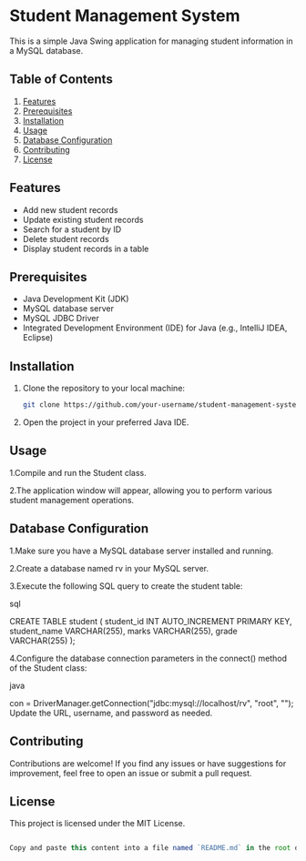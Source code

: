 # Student Management System

This is a simple Java Swing application for managing student information in a MySQL database.

## Table of Contents
1. [Features](#features)
2. [Prerequisites](#prerequisites)
3. [Installation](#installation)
4. [Usage](#usage)
5. [Database Configuration](#database-configuration)
6. [Contributing](#contributing)
7. [License](#license)

## Features
- Add new student records
- Update existing student records
- Search for a student by ID
- Delete student records
- Display student records in a table

## Prerequisites
- Java Development Kit (JDK)
- MySQL database server
- MySQL JDBC Driver
- Integrated Development Environment (IDE) for Java (e.g., IntelliJ IDEA, Eclipse)

## Installation
1. Clone the repository to your local machine:

   ```bash
   git clone https://github.com/your-username/student-management-system.git
1. Open the project in your preferred Java IDE.
## Usage
1.Compile and run the Student class.

2.The application window will appear, allowing you to perform various student management operations.

## Database Configuration
1.Make sure you have a MySQL database server installed and running.

2.Create a database named rv in your MySQL server.

3.Execute the following SQL query to create the student table:

  sql

CREATE TABLE student (
    student_id INT AUTO_INCREMENT PRIMARY KEY,
    student_name VARCHAR(255),
    marks VARCHAR(255),
    grade VARCHAR(255)
); 

4.Configure the database connection parameters in the connect() method of the Student class:


 java

con = DriverManager.getConnection("jdbc:mysql://localhost/rv", "root", "");
Update the URL, username, and password as needed.

## Contributing
Contributions are welcome! If you find any issues or have suggestions for improvement, feel free to open an issue or submit a pull request.

## License
This project is licensed under the MIT License.

```javascript

Copy and paste this content into a file named `README.md` in the root directory of your project. Customize the placeholders, such as `your-username`, as needed 
